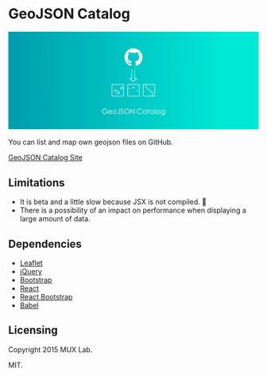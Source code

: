 # GeoJSON Catalog

<img src="img/GeoJSONCatalog_readme.png" width="600px"/>

You can list and map own geojson files on GitHub.

[GeoJSON Catalog Site](https://muxlab.github.io/geojson-catalog/)

## Limitations

* It is beta and a little slow because JSX is not compiled. :eyes:
* There is a possibility of an impact on performance when displaying a large amount of data.

## Dependencies

* [Leaflet](http://leafletjs.com/)
* [jQuery](https://jquery.com/)
* [Bootstrap](http://getbootstrap.com/)
* [React](https://facebook.github.io/react/)
* [React Bootstrap](https://react-bootstrap.github.io/)
* [Babel](https://babeljs.io)

## Licensing

Copyright 2015 MUX Lab.

MIT.
